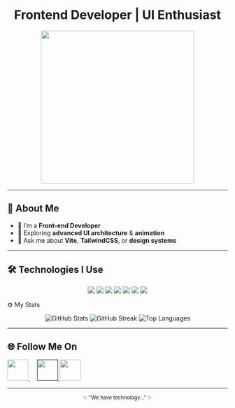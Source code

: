 <h1 align="center">Frontend Developer | UI Enthusiast</h1>

<p align="center">
  <img src="https://i.pinimg.com/originals/a1/01/b4/a101b4cd58d9ae85a1a9f85f40e36e7b.gif" width="350" />
</p>

---

## 🧠 About Me
- 🌸 I’m a **Front-end Developer**
- 🧩 Exploring **advanced UI architecture** & **animation**
- 💬 Ask me about **Vite**, **TailwindCSS**, or **design systems**

---

## 🛠 Technologies I Use
<p align="center">
  <a href="https://developer.mozilla.org/en-US/docs/Web/HTML"><img src="https://skillicons.dev/icons?i=html" /></a>
  <a href="https://developer.mozilla.org/en-US/docs/Web/CSS"><img src="https://skillicons.dev/icons?i=css" /></a>
  <a href="https://tailwindcss.com/"><img src="https://skillicons.dev/icons?i=tailwind" /></a>
  <a href="https://developer.mozilla.org/en-US/docs/Web/JavaScript"><img src="https://skillicons.dev/icons?i=js" /></a>
  <a href="https://vitejs.dev/"><img src="https://skillicons.dev/icons?i=vite" /></a>
  <a href="https://git-scm.com/"><img src="https://skillicons.dev/icons?i=git" /></a>
  <a href="https://github.com/"><img src="https://skillicons.dev/icons?i=github" /></a>
</p>
 ⚙️ My Stats
<p align="center">
  <img src="https://github-readme-stats.vercel.app/api?username=yourusername&show_icons=true&theme=tokyonight" alt="GitHub Stats" />
  <img src="https://github-readme-streak-stats.herokuapp.com/?user=yourusername&theme=tokyonight" alt="GitHub Streak" />
  <img src="https://github-readme-stats.vercel.app/api/top-langs/?username=yourusername&layout=compact&theme=tokyonight" alt="Top Languages" />
</p>


---

## 🌐 Follow Me On
<p align="left">
  <a href="https://github.com/AliVLONE"> <img src="https://cdn.simpleicons.org/github/ffffff" width="48" height="48" style="transition: transform 0.2s ease, filter 0.2s ease;" onmouseover="this.style.transform='scale(1.15)'; this.style.filter='brightness(1.3)'" onmouseout="this.style.transform='scale(1)'; this.style.filter='brightness(1)'" />
  </a>
  &nbsp;&nbsp;&nbsp;
  <a href=""/>  <img src="https://cdn.simpleicons.org/instagram/E4405F" width="48" height="48" />
  </a></a>
  <a href="https://t.me/EndeavourVLON3"> <img src="https://cdn.simpleicons.org/telegram/2CA5E0" width="48" height="48" style="transition: transform 0.2s ease, filter 0.2s ease;" onmouseover="this.style.transform='scale(1.15)'; this.style.filter='brightness(1.3)'" onmouseout="this.style.transform='scale(1)'; this.style.filter='brightness(1)'" /></a>

</p>

---

<p align="center">
  <sub>✨ "We have technology..." ✨</sub>
</p>
